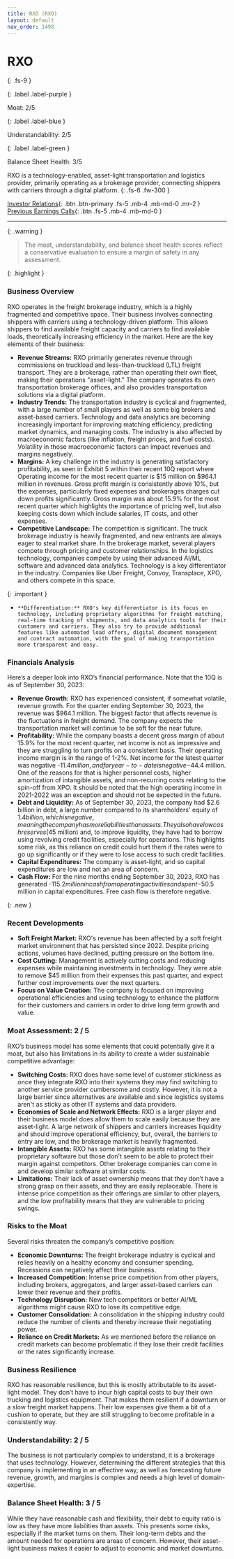 ```yaml
---
title: RXO (RXO)
layout: default
nav_order: 1498
---
```


# RXO
{: .fs-9 }

{: .label .label-purple }

Moat: 2/5

{: .label .label-blue }

Understandability: 2/5

{: .label .label-green }

Balance Sheet Health: 3/5

RXO is a technology-enabled, asset-light transportation and logistics provider, primarily operating as a brokerage provider, connecting shippers with carriers through a digital platform.
{: .fs-6 .fw-300 }

[Investor Relations](https://www.google.com/search?q=RXO+investor+relations){: .btn .btn-primary .fs-5 .mb-4 .mb-md-0 .mr-2 }
[Previous Earnings Calls](https://discountingcashflows.com/company/RXO/transcripts/){: .btn .fs-5 .mb-4 .mb-md-0 }

---

{: .warning }
>The moat, understandability, and balance sheet health scores reflect a conservative evaluation to ensure a margin of safety in any assessment.


  
{: .highlight }

### Business Overview
  
RXO operates in the freight brokerage industry, which is a highly fragmented and competitive space. Their business involves connecting shippers with carriers using a technology-driven platform. This allows shippers to find available freight capacity and carriers to find available loads, theoretically increasing efficiency in the market. Here are the key elements of their business:

*   **Revenue Streams:** RXO primarily generates revenue through commissions on truckload and less-than-truckload (LTL) freight transport. They are a brokerage, rather than operating their own fleet, making their operations "asset-light." The company operates its own transportation brokerage offices, and also provides transportation solutions via a digital platform.
*   **Industry Trends:** The transportation industry is cyclical and fragmented, with a large number of small players as well as some big brokers and asset-based carriers. Technology and data analytics are becoming increasingly important for improving matching efficiency, predicting market dynamics, and managing costs. The industry is also affected by macroeconomic factors (like inflation, freight prices, and fuel costs). Volatility in those macroeconomic factors can impact revenues and margins negatively.
*    **Margins:** A key challenge in the industry is generating satisfactory profitability, as seen in Exhibit 5 within their recent 10Q report where Operating income for the most recent quarter is $15 million on $964.1 million in revenues. Gross profit margin is consistently above 10%, but the expenses, particularly fixed expenses and brokerages charges cut down profits significantly. Gross margin was about 15.9% for the most recent quarter which highlights the importance of pricing well, but also keeping costs down which include salaries, IT costs, and other expenses.
*   **Competitive Landscape:** The competition is significant. The truck brokerage industry is heavily fragmented, and new entrants are always eager to steal market share. In the brokerage market, several players compete through pricing and customer relationships. In the logistics technology, companies compete by using their advanced AI/ML software and advanced data analytics. Technology is a key differentiator in the industry. Companies like Uber Freight, Convoy, Transplace, XPO, and others compete in this space.

{: .important }

*     **Differentiation:** RXO's key differentiator is its focus on technology, including proprietary algorithms for freight matching, real-time tracking of shipments, and data analytics tools for their customers and carriers. They also try to provide additional features like automated load offers, digital document management and contract automation, with the goal of making transportation more transparent and easy.

### Financials Analysis
  
Here’s a deeper look into RXO’s financial performance. Note that the 10Q is as of September 30, 2023:

*   **Revenue Growth:** RXO has experienced consistent, if somewhat volatile, revenue growth. For the quarter ending September 30, 2023, the revenue was $964.1 million. The biggest factor that affects revenue is the fluctuations in freight demand. The company expects the transportation market will continue to be soft for the near future.
*    **Profitability:** While the company boasts a decent gross margin of about 15.9% for the most recent quarter, net income is not as impressive and they are struggling to turn profits on a consistent basis. Their operating income margin is in the range of 1-2%. Net income for the latest quarter was negative -$11.4 million, and for year-to-date is negative -$44.4 million. One of the reasons for that is higher personnel costs, higher amortization of intangible assets, and non-recurring costs relating to the spin-off from XPO. It should be noted that the high operating income in 2021-2022 was an exception and should not be expected in the future.
*   **Debt and Liquidity:** As of September 30, 2023, the company had $2.6 billion in debt, a large number compared to its shareholders' equity of $1.4 billion, which is negative, meaning the company has more liabilities than assets. They also have low cash reserves ($45 million) and, to improve liquidity, they have had to borrow using revolving credit facilities, especially for operations. This highlights some risk, as this reliance on credit could hurt them if the rates were to go up significantly or if they were to lose access to such credit facilities.
*   **Capital Expenditures:** The company is asset-light, and so capital expenditures are low and not an area of concern.
*    **Cash Flow:** For the nine months ending September 30, 2023, RXO has generated -$115.2 million in cash from operating activities and spent -$50.5 million in capital expenditures. Free cash flow is therefore negative.

{: .new }

### Recent Developments
*    **Soft Freight Market:** RXO's revenue has been affected by a soft freight market environment that has persisted since 2022. Despite pricing actions, volumes have declined, putting pressure on the bottom line.
*   **Cost Cutting:** Management is actively cutting costs and reducing expenses while maintaining investments in technology. They were able to remove $45 million from their expenses this past quarter, and expect further cost improvements over the next quarters.
*   **Focus on Value Creation:** The company is focused on improving operational efficiencies and using technology to enhance the platform for their customers and carriers in order to drive long term growth and value.

### Moat Assessment: 2 / 5
RXO’s business model has some elements that could potentially give it a moat, but also has limitations in its ability to create a wider sustainable competitive advantage:
*  **Switching Costs:**  RXO does have some level of customer stickiness as once they integrate RXO into their systems they may find switching to another service provider cumbersome and costly. However, it is not a large barrier since alternatives are available and since logistics systems aren't as sticky as other IT systems and data providers.
 *   **Economies of Scale and Network Effects:** RXO is a larger player and their business model does allow them to scale easily because they are asset-light. A large network of shippers and carriers increases liquidity and should improve operational efficiency, but, overall, the barriers to entry are low, and the brokerage market is heavily fragmented.
*    **Intangible Assets:** RXO has some intangible assets relating to their proprietary software but those don't seem to be able to protect their margin against competitors. Other brokerage companies can come in and develop similar software at similar costs.
*    **Limitations:**  Their lack of asset ownership means that they don’t have a strong grasp on their assets, and they are easily replaceable. There is intense price competition as their offerings are similar to other players, and the low profitability means that they are vulnerable to pricing swings.

### Risks to the Moat
Several risks threaten the company’s competitive position:
*   **Economic Downturns:** The freight brokerage industry is cyclical and relies heavily on a healthy economy and consumer spending. Recessions can negatively affect their business.
*   **Increased Competition:** Intense price competition from other players, including brokers, aggregators, and larger asset-based carriers can lower their revenue and their profits.
*   **Technology Disruption:** New tech competitors or better AI/ML algorithms might cause RXO to lose its competitive edge.
*   **Customer Consolidation:** A consolidation in the shipping industry could reduce the number of clients and thereby increase their negotiating power.
*   **Reliance on Credit Markets:** As we mentioned before the reliance on credit markets can become problematic if they lose their credit facilities or the rates significantly increase.

### Business Resilience
RXO has reasonable resilience, but this is mostly attributable to its asset-light model. They don’t have to incur high capital costs to buy their own trucking and logistics equipment. That makes them resilient if a downturn or a slow freight market happens. Their low expenses give them a bit of a cushion to operate, but they are still struggling to become profitable in a consistently way.
  
### Understandability: 2 / 5
The business is not particularly complex to understand, it is a brokerage that uses technology. However, determining the different strategies that this company is implementing in an effective way, as well as forecasting future revenue, growth, and margins is complex and needs a high level of domain-expertise. 
  
### Balance Sheet Health: 3 / 5
While they have reasonable cash and flexibility, their debt to equity ratio is low as they have more liabilities than assets. This presents some risks, especially if the market turns on them. Their long-term debts and the amount needed for operations are areas of concern. However, their asset-light business makes it easier to adjust to economic and market downturns.
